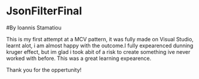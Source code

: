 # JsonFilterFinal
#By Ioannis Stamatiou

This is my first attempt at a MCV pattern, it was fully made on Visual Studio, learnt alot, i am almost happy with the
outcome.I fully expearenced dunning kruger effect, but im glad i took abit of a risk to create something ive never worked with before. 
This was a great learning expearence.

Thank you for the oppertunity! 
